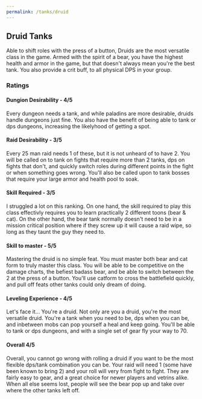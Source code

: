 ```yaml
---
permalink: /tanks/druid
---
```


## Druid Tanks

Able to shift roles with the press of a button, Druids are the most versatile class in the game.  Armed with the spirit of a bear, you have the highest health and armor in the game, but that doesn't always mean you're the best tank.  You also provide a crit buff, to all physical DPS in your group.

### Ratings
#### Dungion Desirability - 4/5
Every dungeon needs a tank, and while paladins are more desirable, druids handle dungeons just fine.  You also have the benefit of being able to tank or dps dungeons, increasing the likelyhood of getting a spot.

#### Raid Desirability - 3/5
Every 25 man raid needs 1 of these, but it is not unheard of to have 2.  You will be called on to tank on fights that require more than 2 tanks, dps on fights that don't, and quickly switch roles during different points in the fight or when something goes wrong.  You'll also be called upon to tank bosses that require your large armor and health pool to soak.

#### Skill Required - 3/5
I struggled a lot on this ranking.  On one hand, the skill required to play this class effectivly requires you to learn practically 2 different toons (bear & cat).  On the other hand, the bear tank normally doesn't need to be in a mission critical position where if they screw up it will cause a raid wipe, so long as they taunt the guy they need to.

#### Skill to master - 5/5
Mastering the druid is no simple feat.  You must master both bear and cat form to truly master this class.  You will be able to be competitive on the damage charts, the befiest badass bear, and be able to switch between the 2 at the press of a button.  You'll use catform to cross the battlefield quickly, and pull off feats other tanks could only dream of doing.

#### Leveling Experience - 4/5
Let's face it... You're a druid.  Not only are you a druid, you're the most versatile druid.  You're a tank when you need to be, dps when you can be, and inbetween mobs can pop yourself a heal and keep going.  You'll be able to tank or dps dungeons, and with a single set of gear fly your way to 70.

#### Overall 4/5
Overall, you cannot go wrong with rolling a druid if you want to be the most flexible dps/tank combination you can be.  Your raid will need 1 (some have been known to bring 2) and your roll will very from fight to fight.  They are fairly easy to gear, and a great choice for newer players and vetrins alike.   When all else seems lost, people will see the bear pop up and take over where the other tanks left off.